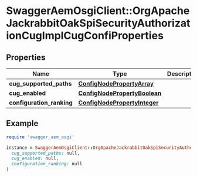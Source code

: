 # SwaggerAemOsgiClient::OrgApacheJackrabbitOakSpiSecurityAuthorizationCugImplCugConfiProperties

## Properties

| Name | Type | Description | Notes |
| ---- | ---- | ----------- | ----- |
| **cug_supported_paths** | [**ConfigNodePropertyArray**](ConfigNodePropertyArray.md) |  | [optional] |
| **cug_enabled** | [**ConfigNodePropertyBoolean**](ConfigNodePropertyBoolean.md) |  | [optional] |
| **configuration_ranking** | [**ConfigNodePropertyInteger**](ConfigNodePropertyInteger.md) |  | [optional] |

## Example

```ruby
require 'swagger_aem_osgi'

instance = SwaggerAemOsgiClient::OrgApacheJackrabbitOakSpiSecurityAuthorizationCugImplCugConfiProperties.new(
  cug_supported_paths: null,
  cug_enabled: null,
  configuration_ranking: null
)
```

